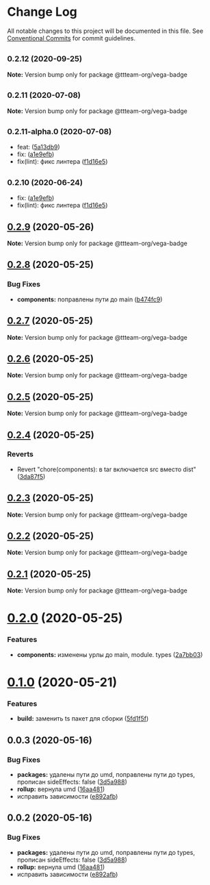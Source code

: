 # Change Log

All notable changes to this project will be documented in this file.
See [Conventional Commits](https://conventionalcommits.org) for commit guidelines.

## <small>0.2.12 (2020-09-25)</small>

**Note:** Version bump only for package @ttteam-org/vega-badge





## <small>0.2.11 (2020-07-08)</small>

**Note:** Version bump only for package @ttteam-org/vega-badge





## <small>0.2.11-alpha.0 (2020-07-08)</small>

* feat: ([5a13db9](https://github.com/ttteam-org/ttteam-vega-ui/commit/5a13db9))
* fix: ([a1e9efb](https://github.com/ttteam-org/ttteam-vega-ui/commit/a1e9efb))
* fix(lint): фикс линтера ([f1d16e5](https://github.com/ttteam-org/ttteam-vega-ui/commit/f1d16e5))





## <small>0.2.10 (2020-06-24)</small>

- fix: ([a1e9efb](https://github.com/ttteam-org/ttteam-vega-ui/commit/a1e9efb))
- fix(lint): фикс линтера ([f1d16e5](https://github.com/ttteam-org/ttteam-vega-ui/commit/f1d16e5))

## [0.2.9](https://github.com/ttteam-org/ttteam-vega-ui/compare/@ttteam-org/vega-badge@0.1.0...@ttteam-org/vega-badge@0.2.9) (2020-05-26)

**Note:** Version bump only for package @ttteam-org/vega-badge

## [0.2.8](https://github.com/ttteam-org/ttteam-vega-ui/compare/@ttteam-org/vega-badge@0.2.7...@ttteam-org/vega-badge@0.2.8) (2020-05-25)

### Bug Fixes

- **components:** поправлены пути до main ([b474fc9](https://github.com/ttteam-org/ttteam-vega-ui/commit/b474fc94fd90b0d4dd791935251d21d8541b77f9))

## [0.2.7](https://github.com/ttteam-org/ttteam-vega-ui/compare/@ttteam-org/vega-badge@0.2.6...@ttteam-org/vega-badge@0.2.7) (2020-05-25)

**Note:** Version bump only for package @ttteam-org/vega-badge

## [0.2.6](https://github.com/ttteam-org/ttteam-vega-ui/compare/@ttteam-org/vega-badge@0.2.5...@ttteam-org/vega-badge@0.2.6) (2020-05-25)

**Note:** Version bump only for package @ttteam-org/vega-badge

## [0.2.5](https://github.com/ttteam-org/ttteam-vega-ui/compare/@ttteam-org/vega-badge@0.2.4...@ttteam-org/vega-badge@0.2.5) (2020-05-25)

**Note:** Version bump only for package @ttteam-org/vega-badge

## [0.2.4](https://github.com/ttteam-org/ttteam-vega-ui/compare/@ttteam-org/vega-badge@0.2.3...@ttteam-org/vega-badge@0.2.4) (2020-05-25)

### Reverts

- Revert "chore(components): в tar включается src вместо dist" ([3da87f5](https://github.com/ttteam-org/ttteam-vega-ui/commit/3da87f523e514c40c18815a6f2e44a6dbdd502b7))

## [0.2.3](https://github.com/ttteam-org/ttteam-vega-ui/compare/@ttteam-org/vega-badge@0.2.1...@ttteam-org/vega-badge@0.2.3) (2020-05-25)

**Note:** Version bump only for package @ttteam-org/vega-badge

## [0.2.2](https://github.com/ttteam-org/ttteam-vega-ui/compare/@ttteam-org/vega-badge@0.2.1...@ttteam-org/vega-badge@0.2.2) (2020-05-25)

**Note:** Version bump only for package @ttteam-org/vega-badge

## [0.2.1](https://github.com/ttteam-org/ttteam-vega-ui/compare/@ttteam-org/vega-badge@0.2.0...@ttteam-org/vega-badge@0.2.1) (2020-05-25)

**Note:** Version bump only for package @ttteam-org/vega-badge

# [0.2.0](https://github.com/ttteam-org/ttteam-vega-ui/compare/@ttteam-org/vega-badge@0.1.0...@ttteam-org/vega-badge@0.2.0) (2020-05-25)

### Features

- **components:** изменены урлы до main, module. types ([2a7bb03](https://github.com/ttteam-org/ttteam-vega-ui/commit/2a7bb0354a083e034a49ed7e3709283dec0b7381))

# [0.1.0](https://github.com/ttteam-org/ttteam-vega-ui/compare/@ttteam-org/vega-badge@0.0.2...@ttteam-org/vega-badge@0.1.0) (2020-05-21)

### Features

- **build:** заменить ts пакет для сборки ([5fd1f5f](https://github.com/ttteam-org/ttteam-vega-ui/commit/5fd1f5fcd66e4c7cd83b623b63c3fe49f1001d88))

## 0.0.3 (2020-05-16)

### Bug Fixes

- **packages:** удалены пути до umd, поправлены пути до types, прописан sideEffects: false ([3d5a988](https://github.com/gpn-prototypes/vega-ui/commit/3d5a98871aece5d6c79be112e2e60ecd0529694e))
- **rollup:** вернула umd ([16aa481](https://github.com/gpn-prototypes/vega-ui/commit/16aa48132ca6c3934b3b12aa079f8645a0efc89b))
- исправить зависимости ([e892afb](https://github.com/gpn-prototypes/vega-ui/commit/e892afb5368b7ed2c6bdd4c77e08917e033f75ed))

## 0.0.2 (2020-05-16)

### Bug Fixes

- **packages:** удалены пути до umd, поправлены пути до types, прописан sideEffects: false ([3d5a988](https://github.com/gpn-prototypes/vega-ui/commit/3d5a98871aece5d6c79be112e2e60ecd0529694e))
- **rollup:** вернула umd ([16aa481](https://github.com/gpn-prototypes/vega-ui/commit/16aa48132ca6c3934b3b12aa079f8645a0efc89b))
- исправить зависимости ([e892afb](https://github.com/gpn-prototypes/vega-ui/commit/e892afb5368b7ed2c6bdd4c77e08917e033f75ed))
